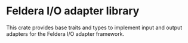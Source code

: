 # Feldera I/O adapter library

This crate provides base traits and types to implement input and output
adapters for the Feldera I/O adapter framework.